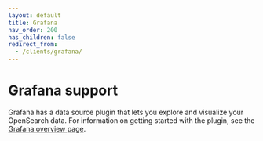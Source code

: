 ```yaml
---
layout: default
title: Grafana
nav_order: 200
has_children: false
redirect_from:
  - /clients/grafana/
---
```


# Grafana support

Grafana has a data source plugin that lets you explore and visualize your OpenSearch data. For information on getting started with the plugin, see the [Grafana overview page](https://grafana.com/grafana/plugins/grafana-opensearch-datasource/).
